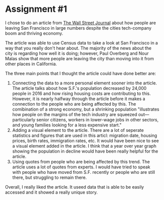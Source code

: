 # Assignment #1 #

I chose to do an article from [The Wall Street Journal](https://www.wsj.com/articles/san-francisco-has-a-people-problem-1521691260) about how people are leaving San Francisco in large numbers despite the cities tech-company boom and thriving economy.

The article was able to use Census data to take a look at San Francisco in a way that you really don't hear about. The majority of the news about the city is regarding how well it is doing; however, Paul Overberg and Nour Malas show that more people are leaving the city than moving into it from other places in California.

The three main points that I thought the article could have done better are:
1. Connecting the data to a more personal element sooner into the article. The article talks about how S.F.'s population decreased by 24,000 people in 2016 and how rising housing costs are contributing to this. However, it is nearly halfway through the article before it makes a connection to the people who are being affected by this. The comibination of a strong economy, but a shrinking population "illustrates how people on the margins of the tech industry are squeezed out—particularly senior citizens, workers in lower-wage jobs in other sectors, and young families looking for a less expensive start."
2. Adding a visual element to the article. There are a lot of seperate statistics and figures that are used in this articl: migration date, housing prices, birth rates, immigration rates, etc. It would have been nice to see a visual element added in the article. I think that a year over year graph showing the population in decline would have been really helpful for the article.
3. Using quotes from people who are being affected by this trend. The article uses a lot of quotes from experts. I would have tried to speak with people who have moved from S.F. recently or people who are still there, but struggling to remain there.

Overall, I really liked the article. It useed data that is able to be easily accessed and it showed a really unique story.
